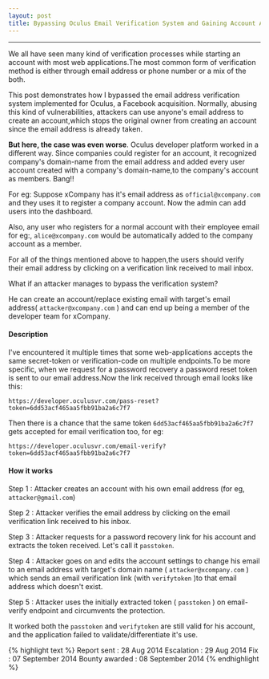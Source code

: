 ```yaml
---
layout: post
title: Bypassing Oculus Email Verification System and Gaining Account Access
---
```


---

We all have seen many kind of verification processes while starting an account with most web applications.The most common form of verification method is either through email address or phone number or a mix of the both.

This post demonstrates how I bypassed the email address verification system implemented for Oculus, a Facebook acquisition. Normally, abusing this kind of vulnerabilities, attackers can use anyone's email address to create an account,which stops the original owner from creating an account since the email address is already taken.

<b>But here, the case was even worse</b>. Oculus developer platform worked in a different way. Since companies could register for an account, it recognized company's domain-name from the email address and added every user account created with a 
company's domain-name,to the company's account as members. Bang!!

For eg: Suppose xCompany has it's email address as `official@xcompany.com` and they uses it to register a company account. Now the admin can add users into the dashboard.

Also, any user who registers for a normal account with their employee email for eg:, `alice@xcompany.com` would be automatically added to the company account as a member.

For all of the things mentioned above to happen,the users should verify their email address by clicking on a verification link received to mail inbox.

What if an attacker manages to bypass the verification system?

He can create an account/replace existing email with target's email address( `attacker@xcompany.com` ) and can end up being a member of the developer team for xCompany.

#### Description


I've encountered it multiple times that some web-applications accepts the same secret-token or verification-code on multiple endpoints.To be more specific, when we request for a password recovery a password reset token is sent 
to our email address.Now the link received through email looks like this:

`https://developer.oculusvr.com/pass-reset?token=6dd53acf465aa5fbb91ba2a6c7f7`

Then there is a chance that the same token `6dd53acf465aa5fbb91ba2a6c7f7` gets accepted for email verification too, for eg:

`https://developer.oculusvr.com/email-verify?token=6dd53acf465aa5fbb91ba2a6c7f7`


#### How it works


Step 1 : Attacker creates an account with his own email address (for eg, `attacker@gmail.com`)

Step 2 : Attacker verifies the email address by clicking on the email verification link received to his inbox.

Step 3 : Attacker requests for a password recovery link for his account and extracts the token received. Let's call it `passtoken`.

Step 4 : Attacker goes on and edits the account settings to change his email to an email address with target's domain name ( `attacker@xcompany.com` ) which sends an email verification link (with `verifytoken` )to that email address which doesn't exist.

Step 5 : Attacker uses the initially extracted token ( `passtoken` ) on email-verify endpoint and circumvents the protection.


It worked both the `passtoken` and `verifytoken` are still valid for his account, and the application failed to validate/differentiate it's use. 


{% highlight text %} Report sent : 28 Aug 2014 Escalation : 29 Aug 2014 Fix : 07 September 2014 Bounty awarded : 08 September 2014 {% endhighlight %}
